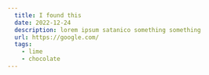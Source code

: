 ```yaml
---
  title: I found this
  date: 2022-12-24
  description: lorem ipsum satanico something something
  url: https://google.com/
  tags:
    - lime
    - chocolate
---
```

